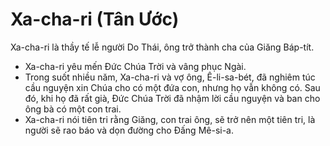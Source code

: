 # Xa-cha-ri (Tân Ước)

Xa-cha-ri là thầy tế lễ người Do Thái, ông trở thành cha của Giăng Báp-tít.
- Xa-cha-ri yêu mến Đức Chúa Trời và vâng phục Ngài.
- Trong suốt nhiều năm, Xa-cha-ri và vợ ông, Ê-li-sa-bét, đã nghiêm túc cầu nguyện xin Chúa cho có một đứa con, nhưng họ vẫn không có. Sau đó, khi họ đã rất già, Đức Chúa Trời đã nhậm lời cầu nguyện và ban cho ông bà có một con trai. 
- Xa-cha-ri nói tiên tri rằng Giăng, con trai ông, sẽ trở nên một tiên tri, là người sẽ rao báo và dọn đường cho Đấng Mê-si-a.

